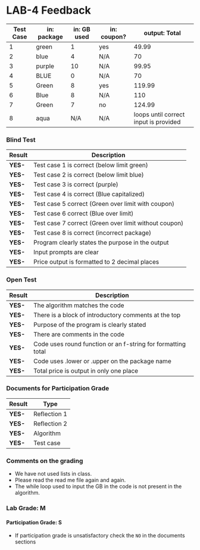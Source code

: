 # LAB-4 Feedback

| Test Case | in: package | in: GB used | in: coupon? | output: Total                    |
|-----------|-------------|-------------|-------------|----------------------------------|
| 1         | green       | 1           | yes         | 49.99                            |
| 2         | blue        | 4           | N/A         | 70                               |
| 3         | purple      | 10          | N/A         | 99.95                            |
| 4         | BLUE        | 0           | N/A         | 70                               |
| 5         | Green       | 8           | yes         | 119.99                           |
| 6         | Blue        | 8           | N/A         | 110                              |
| 7         | Green       | 7           | no          | 124.99                           |
| 8         | aqua        | N/A         | N/A         | loops until correct input is provided |

### Blind Test
|Result |Description|
|--------------|-----------------------------------------|
| **YES-** | Test case 1 is correct (below limit green) |  
| **YES-** | Test case 2 is correct (below limit blue) |   
| **YES-** | Test case 3 is correct (purple) |   
| **YES-** | Test case 4 is correct (Blue capitalized) |    
| **YES-** | Test case 5 correct (Green over limit with coupon) |   
| **YES-** | Test case 6 correct (Blue over limit) |   
| **YES-** | Test case 7 correct (Green over limit without coupon) |   
| **YES-** | Test case 8 is correct (incorrect package) |   
| **YES-** | Program clearly states the purpose in the output |   
| **YES-** | Input prompts are clear |   
| **YES-** | Price output is formatted to 2 decimal places |  

### Open Test
|Result |Description|
|--------------|-----------------------------------------|
|**YES-**| The algorithm matches the code   |
|**YES-**| There is a block of introductory comments at the top |  
|**YES-**| Purpose of the program is clearly stated |  
|**YES-**| There are comments in the code|
|**YES-**| Code uses round function or an f-string for formatting total|
|**YES-**| Code uses .lower or .upper on the package name|   
|**YES-**| Total price is output in only one place|


### Documents for Participation Grade

|Result         |Type            |
|---------------|----------------|
|**YES-** | Reflection 1   |
|**YES-** | Reflection 2   |
|**YES-** | Algorithm      |
|**YES-** | Test case   |

### Comments on the grading
- We have not used lists in class. 
- Please read the read me file again and again. 
- The while loop used to input the GB in the code is not present in the algorithm. 
### Lab Grade: M

#### Participation Grade: S
 - If participation grade is unsatisfactory check the `NO` in the documents sections

